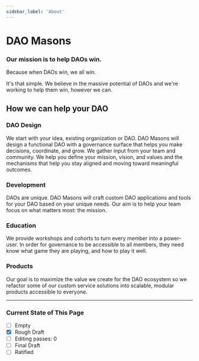 ```yaml
---
sidebar_label: 'About'
---
```


# DAO Masons

### Our mission is to help DAOs win. 

Because when DAOs win, we all win.

It's that simple. We believe in the massive potential of DAOs and we're working to help them win, however we can.

## How we can help your DAO

### DAO Design

We start with your idea, existing organization or DAO. DAO Masons will design a functional DAO with a governance surface that helps you make decisions, coordinate, and grow. We gather input from your team and community. We help you define your mission, vision, and values and the mechanisms that help you stay aligned and moving toward meaningful outcomes. 

### Development

DAOs are unique. DAO Masons will craft custom DAO applications and tools for your DAO based on your unique needs. Our aim is to help your team focus on what matters most: the mission.

### Education

We provide workshops and cohorts to turn every member into a power-user. In order for governance to be accessible to all members, they need know what game they are playing, and how to play it well. 

### Products

 Our goal is to maximize the value we create for the DAO ecosystem so we refactor some of our custom service solutions into scalable, modular products accessible to everyone.


--- 
### Current State of This Page

- [ ] Empty
- [x] Rough Draft
- [ ] Editing passes: 0
- [ ] Final Draft
- [ ] Ratified

<!--

TODO: ### DAO Operations

 ### Why Now?

It falls on us to challenge old assumptions and become new engineers of human coordination systems. We do this for ourselves, our families, communities and the greater society. We do this by pursuing mastery over the fundamental mechanics of the new basic unit of human coordination: The DAO.

As happened in the middle ages, our current world order is crumbling. Our leaders and the systems they energize – once relied upon as incorruptible bastions of truth, honor, service and authority – have become corrupted and are no longer trustworthy as a whole. What was originally designed to serve the people and provide each with resources and opportunity, has been bent over time to serve more siloed agendas.

The source, causes and nature of this corruption are beyond the scope of this document. The corruption itself is apparent and assumed. Our purpose is to provide a counterbalance to this corruption.

If you continue reading and find yourself aligned with the mission of the DAO Masons, we look forward to hearing your views, opinions and reasoned conclusions on this worthy topic. -->
